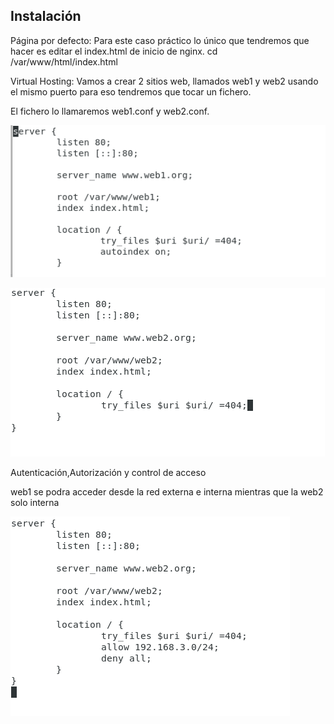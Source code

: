 ## Instalación

Página por defecto:
Para este caso práctico lo único que tendremos que hacer es editar el index.html de inicio de nginx.
cd /var/www/html/index.html



Virtual Hosting:
Vamos a crear 2 sitios web, llamados web1 y web2 usando el mismo puerto para eso tendremos que tocar un fichero.

El fichero lo llamaremos web1.conf y web2.conf.

![1](./IMAGENES/WEB1.1.png  "WEB1")

![2](./IMAGENES/WEB2.1.png  "WEB2")


Autenticación,Autorización y control de acceso

web1 se podra acceder desde la red externa e interna mientras que la web2 solo interna

![3](./IMAGENES/WEB2.SOLO_INTERNA.png "WEB2") 
